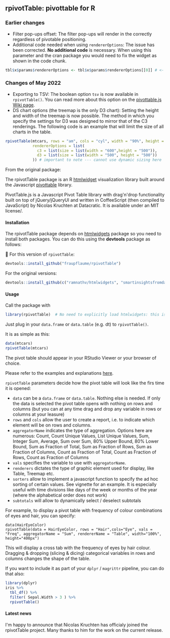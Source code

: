 ## rpivotTable:  pivottable for R

### Earlier changes

* Filter pop-ups offset: The filter pop-ups will render in the correctly regardless of pivotable positioning. 
* Additional code needed when using `rendererOptions`: The issue has been corrected. <b>No additional code</b> is necessary. When using this parameter and the cran package you would need to fix the widget as shown in the code chunk.

```R
tbl$x$params$rendererOptions <- tbl$x$params$rendererOptions[[0]] # <- this fix is NOT needed with this repo
```

### Changes of May 2022

* Exporting to TSV: The boolean option `tsv` is now available in `rpivotTable()`. You can read more about this option on the [pivottable.js Wiki page](https://github.com/nicolaskruchten/pivottable/wiki/Optional-Extra-Renderers#exporting-to-tsv-demo).
* DS chart options (the treemap is the only D3 chart): Setting the height and width of the treemap is now possible. The method in which you specify the settings for D3 was designed to mirror that of the C3 renderings. The following code is an example that will limit the size of all charts in the table.

```R
rpivotTable(mtcars, rows = "am", cols = "cyl", width = "90%", height = "40%",
            rendererOptions = list(
              c3 = list(size = list(width = "600",height = "500")),
              d3 = list(size = list(width = "500", height = "500")) 
            )) # important to note --- cannot use dynamic sizing here
```

From the original package:

The rpivotTable package is an R [htmlwidget](http://htmlwidgets.org) visualization library built around the Javascript [pivottable](http://nicolas.kruchten.com/pivottable/examples/) library.

PivotTable.js is a Javascript Pivot Table library with drag'n'drop functionality built on top of jQuery/jQueryUI and  written in CoffeeScript  (then compiled to JavaScript) by Nicolas Kruchten at Datacratic. It is available under an MIT license/.

#### Installation

The rpivotTable package depends on  [htmlwidgets](https://github.com/ramnathv/htmlwidgets) package so you need to install both packages. You can do this using the **devtools** package as follows:


:vomiting_face: For this version of `rpivotTable`:

```R
devtools::install_github("fraupflaume/rpivotTable")
```


For the original versions:

```R
devtools::install_github(c("ramnathv/htmlwidgets", "smartinsightsfromdata/rpivotTable"))
```

#### Usage

Call the package with

```R
library(rpivotTable)  # No need to explicitly load htmlwidgets: this is done automatically
```
Just plug in your `data.frame` or `data.table` (e.g. dt) to `rpivotTable()`.

It is as simple as this:

```R
data(mtcars)
rpivotTable(mtcars)
```
The pivot table should appear in your RStudio Viewer or your browser of choice.

Please refer to the examples and explanations [here](https://github.com/nicolaskruchten/pivottable/wiki/Parameters). 

`rpivotTable` parameters decide how the pivot table will look like the firs time it is opened:

* `data` can be a `data.frame` or `data.table`. Nothing else is needed.  If only the data is selected the pivot table opens with nothing on rows and columns (but you can at any time drag and drop any variable in rows or columns at your leasure)
* `rows` and `cols` allow the user to create a report, i.e. to indicate which element will be on rows and columns.
* `aggregatorName` indicates the type of aggregation. Options here are numerous: Count, Count Unique Values, List Unique Values, Sum, Integer Sum, Average, Sum over Sum, 80% Upper Bound, 80% Lower Bound, Sum as Fraction of Total, Sum as Fraction of Rows, Sum as Fraction of Columns, Count as Fraction of Total, Count as Fraction of Rows, Count as Fraction of Columns
* `vals` specifies the variable to use with `aggregatorName`. 
* `renderers` dictates the type of graphic element used for display, like Table, Treemap etc.
* `sorters` allow to implement a javascript function to specify the ad hoc sorting of certain values. See vignette for an example. It is especially useful with time divisions like days of the week or months of the year (where the alphabetical order does not work)
* `subtotals` will allow  to dynamically select / deselect subtotals

For example, to display a pivot table with frequency of colour combinations of eyes and hair, you can specify:

```
data(HairEyeColor)
rpivotTable(data = HairEyeColor, rows = "Hair",cols="Eye", vals = "Freq", aggregatorName = "Sum", rendererName = "Table", width="100%", height="400px")
```

This will display a cross tab with the frequency of eyes by hair colour. Dragging & dropping (slicing & dicing) categorical variables in rows and columns changes the shape of the table.

If you want to include it as part of your `dplyr` / `magrittr` pipeline, you can do that also:

```R
library(dplyr)
iris %>%
  tbl_df() %>%
  filter( Sepal.Width > 3 ) %>%
  rpivotTable()
```

#### Latest news

I'm happy to announce that Nicolas Kruchten has officialy joined the rpivotTable project. Many thanks to him for the work on the current release.
